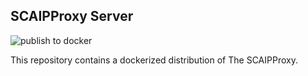 ## SCAIPProxy Server

![publish to docker](https://github.com/fonoster/scaipproxy/workflows/publish%20to%20docker%20hub/badge.svg)

This repository contains a dockerized distribution of The SCAIPProxy.
